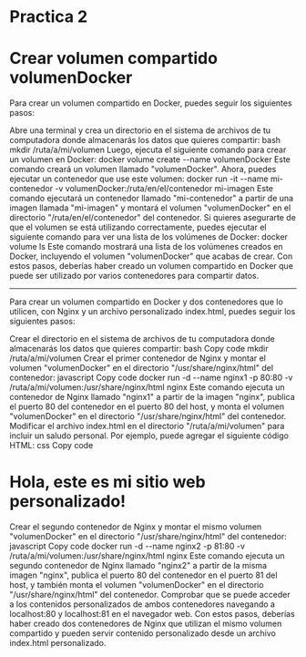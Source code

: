 # Practica 2

# Crear volumen compartido volumenDocker

Para crear un volumen compartido en Docker, puedes seguir los siguientes pasos:

Abre una terminal y crea un directorio en el sistema de archivos de tu computadora donde almacenarás los datos que quieres compartir:
bash
mkdir /ruta/a/mi/volumen
Luego, ejecuta el siguiente comando para crear un volumen en Docker:
docker volume create --name volumenDocker
Este comando creará un volumen llamado "volumenDocker".
Ahora, puedes ejecutar un contenedor que use este volumen:
docker run -it --name mi-contenedor -v volumenDocker:/ruta/en/el/contenedor mi-imagen
Este comando ejecutará un contenedor llamado "mi-contenedor" a partir de una imagen llamada "mi-imagen" y montará el volumen "volumenDocker" en el directorio "/ruta/en/el/contenedor" del contenedor.
Si quieres asegurarte de que el volumen se está utilizando correctamente, puedes ejecutar el siguiente comando para ver una lista de los volúmenes de Docker:
docker volume ls
Este comando mostrará una lista de los volúmenes creados en Docker, incluyendo el volumen "volumenDocker" que acabas de crear.
Con estos pasos, deberías haber creado un volumen compartido en Docker que puede ser utilizado por varios contenedores para compartir datos.


--- 

Para crear un volumen compartido en Docker y dos contenedores que lo utilicen, con Nginx y un archivo personalizado index.html, puedes seguir los siguientes pasos:

Crear el directorio en el sistema de archivos de tu computadora donde almacenarás los datos que quieres compartir:
bash
Copy code
mkdir /ruta/a/mi/volumen
Crear el primer contenedor de Nginx y montar el volumen "volumenDocker" en el directorio "/usr/share/nginx/html" del contenedor:
javascript
Copy code
docker run -d --name nginx1 -p 80:80 -v /ruta/a/mi/volumen:/usr/share/nginx/html nginx
Este comando ejecuta un contenedor de Nginx llamado "nginx1" a partir de la imagen "nginx", publica el puerto 80 del contenedor en el puerto 80 del host, y monta el volumen "volumenDocker" en el directorio "/usr/share/nginx/html" del contenedor.
Modificar el archivo index.html en el directorio "/ruta/a/mi/volumen" para incluir un saludo personal. Por ejemplo, puede agregar el siguiente código HTML:
css
Copy code
<html>
<body>
<h1>Hola, este es mi sitio web personalizado!</h1>
</body>
</html>
Crear el segundo contenedor de Nginx y montar el mismo volumen "volumenDocker" en el directorio "/usr/share/nginx/html" del contenedor:
javascript
Copy code
docker run -d --name nginx2 -p 81:80 -v /ruta/a/mi/volumen:/usr/share/nginx/html nginx
Este comando ejecuta un segundo contenedor de Nginx llamado "nginx2" a partir de la misma imagen "nginx", publica el puerto 80 del contenedor en el puerto 81 del host, y también monta el volumen "volumenDocker" en el directorio "/usr/share/nginx/html" del contenedor.
Comprobar que se puede acceder a los contenidos personalizados de ambos contenedores navegando a localhost:80 y localhost:81 en el navegador web.
Con estos pasos, deberías haber creado dos contenedores de Nginx que utilizan el mismo volumen compartido y pueden servir contenido personalizado desde un archivo index.html personalizado.
